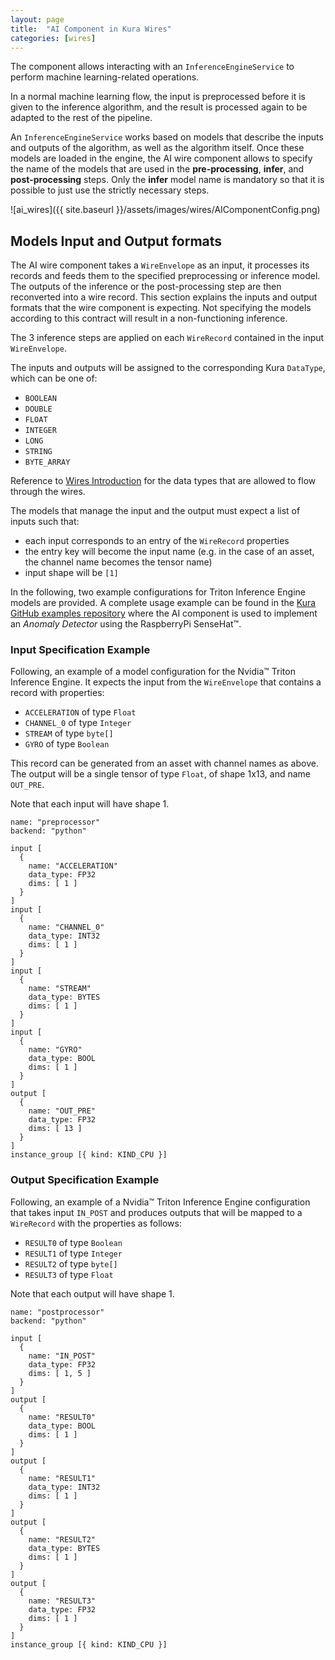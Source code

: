```yaml
---
layout: page
title:  "AI Component in Kura Wires"
categories: [wires]
---
```


The component allows interacting with an `InferenceEngineService` to perform machine learning-related operations.

In a normal machine learning flow, the input is preprocessed before it is given to the inference algorithm, and the result is processed again to be adapted to the rest of the pipeline.

An `InferenceEngineService` works based on models that describe the inputs and outputs of the algorithm, as well as the algorithm itself. Once these models are loaded in the engine, the AI wire component allows to specify the name of the models that are used in the **pre-processing**, **infer**, and **post-processing** steps. Only the **infer** model name is mandatory so that it is possible to just use the strictly necessary steps.

![ai_wires]({{ site.baseurl }}/assets/images/wires/AIComponentConfig.png)

## Models Input and Output formats

The AI wire component takes a `WireEnvelope` as an input, it processes its records and feeds them to the specified preprocessing or inference model. The outputs of the inference or the post-processing step are then reconverted into a wire record. This section explains the inputs and output formats that the wire component is expecting. Not specifying the models according to this contract will result in a non-functioning inference.

The 3 inference steps are applied on each `WireRecord` contained in the input `WireEnvelope`.

The inputs and outputs will be assigned to the corresponding Kura `DataType`, which can be one of:
- `BOOLEAN`
- `DOUBLE`
- `FLOAT`
- `INTEGER`
- `LONG`
- `STRING`
-  `BYTE_ARRAY`

Reference to [Wires Introduction](./kura-wires-intro.html) for the data types that are allowed to flow through the wires.

The models that manage the input and the output must expect a list of inputs such that:
- each input corresponds to an entry of the `WireRecord` properties
- the entry key will become the input name (e.g. in the case of an asset, the channel name becomes the tensor name)
- input shape will be `[1]`

In the following, two example configurations for Triton Inference Engine models are provided. A complete usage example can be found in the [Kura GitHub examples repository](https://github.com/eclipse/kura/tree/develop/kura/examples) where the AI component is used to implement an *Anomaly Detector* using the RaspberryPi SenseHat&trade;.

### Input Specification Example

Following, an example of a model configuration for the Nvidia™ Triton Inference Engine. It expects the input from the `WireEnvelope` that contains a record with properties:
- `ACCELERATION` of type `Float`
- `CHANNEL_0` of type `Integer`
- `STREAM` of type `byte[]`
- `GYRO` of type `Boolean`

This record can be generated from an asset with channel names as above. The output will be a single tensor of type `Float`, of shape 1x13, and name `OUT_PRE`.

Note that each input will have shape 1.

```
name: "preprocessor"
backend: "python"

input [
  {
    name: "ACCELERATION"
    data_type: FP32
    dims: [ 1 ]
  }
]
input [
  {
    name: "CHANNEL_0"
    data_type: INT32
    dims: [ 1 ]
  }
]
input [
  {
    name: "STREAM"
    data_type: BYTES
    dims: [ 1 ]
  }
]
input [
  {
    name: "GYRO"
    data_type: BOOL
    dims: [ 1 ]
  }
]
output [
  {
    name: "OUT_PRE"
    data_type: FP32
    dims: [ 13 ]
  }
]
instance_group [{ kind: KIND_CPU }]
```

### Output Specification Example

Following, an example of a  Nvidia™ Triton Inference Engine configuration that takes input `IN_POST` and produces outputs that will be mapped to a `WireRecord` with the properties as follows:
- `RESULT0` of type `Boolean`
- `RESULT1` of type `Integer`
- `RESULT2` of type `byte[]`
- `RESULT3` of type `Float`

Note that each output will have shape 1.

```
name: "postprocessor"
backend: "python"

input [
  {
    name: "IN_POST"
    data_type: FP32
    dims: [ 1, 5 ]
  }
]
output [
  {
    name: "RESULT0"
    data_type: BOOL
    dims: [ 1 ]
  }
]
output [
  {
    name: "RESULT1"
    data_type: INT32
    dims: [ 1 ]
  }
]
output [
  {
    name: "RESULT2"
    data_type: BYTES
    dims: [ 1 ]
  }
]
output [
  {
    name: "RESULT3"
    data_type: FP32
    dims: [ 1 ]
  }
]
instance_group [{ kind: KIND_CPU }]
```
